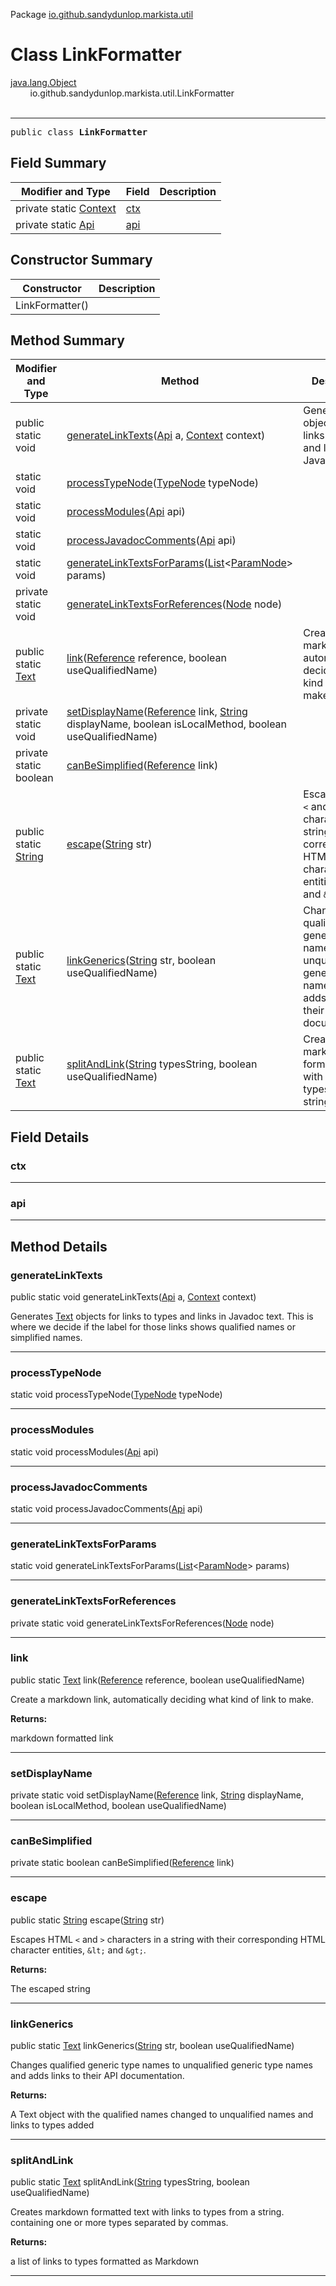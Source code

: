 Package [io.github.sandydunlop.markista.util](index.md)

# Class LinkFormatter
[java.lang.Object](https://docs.oracle.com/en/java/javase/24/docs/api/java.base/java/lang/Object.html)<br/>
        io.github.sandydunlop.markista.util.LinkFormatter<br/>
<br/>

----

<span style="font-family: monospace;">public class __LinkFormatter__</span>


## Field Summary

| Modifier and Type                            | Field       | Description |
|----------------------------------------------|-------------|-------------|
| private static [Context](../core/Context.md) | [ctx](#ctx) |             |
| private static [Api](../model/Api.md)        | [api](#api) |             |

## Constructor Summary

| Constructor     | Description |
|-----------------|-------------|
| LinkFormatter() |             |

## Method Summary

| Modifier and Type                                                                                          | Method                                                                                                                                                                                                                                | Description                                                                                                          |
|------------------------------------------------------------------------------------------------------------|---------------------------------------------------------------------------------------------------------------------------------------------------------------------------------------------------------------------------------------|----------------------------------------------------------------------------------------------------------------------|
| public static void                                                                                         | [generateLinkTexts](#generatelinktexts)([Api](../model/Api.md) a, [Context](../core/Context.md) context)                                                                                                                              | Generates [Text](../model/Text.md) objects for links to types and links in Javadoc text.                             |
| static void                                                                                                | [processTypeNode](#processtypenode)([TypeNode](../model/TypeNode.md) typeNode)                                                                                                                                                        |                                                                                                                      |
| static void                                                                                                | [processModules](#processmodules)([Api](../model/Api.md) api)                                                                                                                                                                         |                                                                                                                      |
| static void                                                                                                | [processJavadocComments](#processjavadoccomments)([Api](../model/Api.md) api)                                                                                                                                                         |                                                                                                                      |
| static void                                                                                                | [generateLinkTextsForParams](#generatelinktextsforparams)([List](https://docs.oracle.com/en/java/javase/24/docs/api/java.base/java/util/List.html)<[ParamNode](../model/ParamNode.md)> params)                                        |                                                                                                                      |
| private static void                                                                                        | [generateLinkTextsForReferences](#generatelinktextsforreferences)([Node](../model/Node.md) node)                                                                                                                                      |                                                                                                                      |
| public static [Text](../model/Text.md)                                                                     | [link](#link)([Reference](../model/Reference.md) reference, boolean useQualifiedName)                                                                                                                                                 | Create a markdown link, automatically deciding what kind of link to make.                                            |
| private static void                                                                                        | [setDisplayName](#setdisplayname)([Reference](../model/Reference.md) link, [String](https://docs.oracle.com/en/java/javase/24/docs/api/java.base/java/lang/String.html) displayName, boolean isLocalMethod, boolean useQualifiedName) |                                                                                                                      |
| private static boolean                                                                                     | [canBeSimplified](#canbesimplified)([Reference](../model/Reference.md) link)                                                                                                                                                          |                                                                                                                      |
| public static [String](https://docs.oracle.com/en/java/javase/24/docs/api/java.base/java/lang/String.html) | [escape](#escape)([String](https://docs.oracle.com/en/java/javase/24/docs/api/java.base/java/lang/String.html) str)                                                                                                                   | Escapes HTML `<` and `>` characters in a string with their corresponding HTML character entities, `&lt;` and `&gt;`. |
| public static [Text](../model/Text.md)                                                                     | [linkGenerics](#linkgenerics)([String](https://docs.oracle.com/en/java/javase/24/docs/api/java.base/java/lang/String.html) str, boolean useQualifiedName)                                                                             | Changes qualified generic type names to unqualified generic  type names and adds links to their API documentation.   |
| public static [Text](../model/Text.md)                                                                     | [splitAndLink](#splitandlink)([String](https://docs.oracle.com/en/java/javase/24/docs/api/java.base/java/lang/String.html) typesString, boolean useQualifiedName)                                                                     | Creates markdown formatted text with links to types from a string.                                                   |

## Field Details

### ctx




---

### api




---


## Method Details

### generateLinkTexts

public static void generateLinkTexts([Api](../model/Api.md) a, [Context](../core/Context.md) context)

Generates [Text](../model/Text.md) objects for links to types and links in Javadoc text.
This is where we decide if the label for those links shows qualified names or simplified names.


---

### processTypeNode

static void processTypeNode([TypeNode](../model/TypeNode.md) typeNode)




---

### processModules

static void processModules([Api](../model/Api.md) api)




---

### processJavadocComments

static void processJavadocComments([Api](../model/Api.md) api)




---

### generateLinkTextsForParams

static void generateLinkTextsForParams([List](https://docs.oracle.com/en/java/javase/24/docs/api/java.base/java/util/List.html)<[ParamNode](../model/ParamNode.md)> params)




---

### generateLinkTextsForReferences

private static void generateLinkTextsForReferences([Node](../model/Node.md) node)




---

### link

public static [Text](../model/Text.md) link([Reference](../model/Reference.md) reference, boolean useQualifiedName)

Create a markdown link, automatically deciding what kind of link to make.

**Returns:**

markdown formatted link


---

### setDisplayName

private static void setDisplayName([Reference](../model/Reference.md) link, [String](https://docs.oracle.com/en/java/javase/24/docs/api/java.base/java/lang/String.html) displayName, boolean isLocalMethod, boolean useQualifiedName)




---

### canBeSimplified

private static boolean canBeSimplified([Reference](../model/Reference.md) link)




---

### escape

public static [String](https://docs.oracle.com/en/java/javase/24/docs/api/java.base/java/lang/String.html) escape([String](https://docs.oracle.com/en/java/javase/24/docs/api/java.base/java/lang/String.html) str)

Escapes HTML `<` and `>` characters in a string with their corresponding
HTML character entities, `&lt;` and `&gt;`.

**Returns:**

The escaped string


---

### linkGenerics

public static [Text](../model/Text.md) linkGenerics([String](https://docs.oracle.com/en/java/javase/24/docs/api/java.base/java/lang/String.html) str, boolean useQualifiedName)

Changes qualified generic type names to unqualified generic 
type names and adds links to their API documentation.

**Returns:**

A Text object with the qualified names changed to unqualified
           names and links to types added


---

### splitAndLink

public static [Text](../model/Text.md) splitAndLink([String](https://docs.oracle.com/en/java/javase/24/docs/api/java.base/java/lang/String.html) typesString, boolean useQualifiedName)

Creates markdown formatted text with links to types from a string.
containing one or more types separated by commas.

**Returns:**

a list of links to types formatted as Markdown


---


